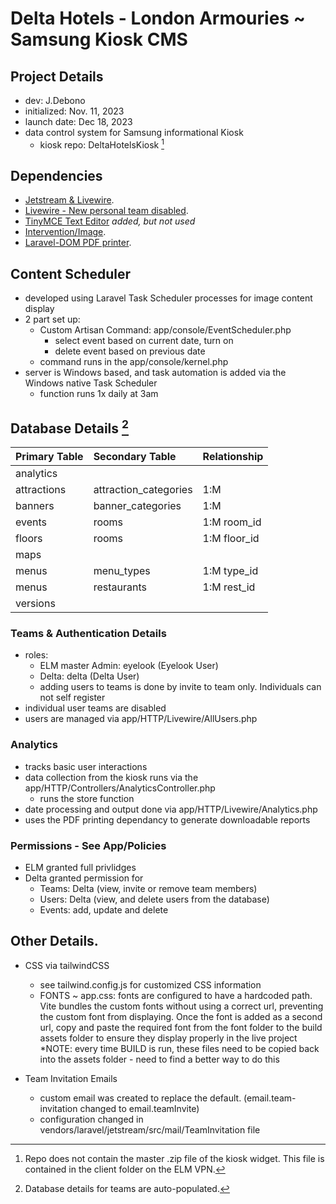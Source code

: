 
# Delta Hotels - London Armouries ~ Samsung Kiosk CMS

## Project Details
- dev: J.Debono
- initialized: Nov. 11, 2023
- launch date: Dec 18, 2023
- data control system for Samsung informational Kiosk   
    - kiosk repo: DeltaHotelsKiosk [^1]


## Dependencies

- [Jetstream & Livewire](https://jetstream.laravel.com/installation.html).
- [Livewire - New personal team disabled](https://medium.com/devlan-io/disabling-personal-teams-in-laravel-8-and-jetstream-1fd083593e08).
- [TinyMCE Text Editor](https://www.tiny.cloud/docs/tinymce/6/laravel-tiny-cloud/#requirements) *added, but not used*
- [Intervention/Image](https://image.intervention.io/v2).
- [Laravel-DOM PDF printer](https://github.com/barryvdh/laravel-dompdf).

## Content Scheduler

- developed using Laravel Task Scheduler processes for image content display
- 2 part set up: 
    - Custom Artisan Command: app/console/EventScheduler.php
        - select event based on current date, turn on
        - delete event based on previous date
    - command runs in the app/console/kernel.php
- server is Windows based, and task automation is added via the Windows native Task Scheduler
    - function runs 1x daily at 3am


## Database Details [^2]

| Primary Table      | Secondary Table        | Relationship       |
| :----------------- | :--------------------- | :--------------    |
| analytics          |                        |                    |
| attractions        | attraction_categories  | 1:M                |
| banners            | banner_categories      | 1:M                |
| events             | rooms                  | 1:M room_id        |
| floors             | rooms                  | 1:M floor_id       |
| maps               |                        |                    |        
| menus              | menu_types             | 1:M type_id        |
| menus              | restaurants            | 1:M rest_id        |
| versions           |                        |                    |


### Teams & Authentication Details
- roles: 
    - ELM master Admin: eyelook (Eyelook User)
    - Delta: delta (Delta User)
    - adding users to teams is done by invite to team only. Individuals can not self register
- individual user teams are disabled
- users are managed via app/HTTP/Livewire/AllUsers.php 


### Analytics
- tracks basic user interactions
- data collection from the kiosk runs via the app/HTTP/Controllers/AnalyticsController.php
    - runs the store function
- date processing and output done via app/HTTP/Livewire/Analytics.php
- uses the PDF printing dependancy to generate downloadable reports


### Permissions - See App/Policies 
- ELM granted full privlidges
- Delta granted permission for
    - Teams: Delta (view, invite or remove team members)
    - Users: Delta (view, and delete users from the database)
    - Events: add, update and delete


## Other Details.
- CSS via tailwindCSS
    - see tailwind.config.js for customized CSS information
    - FONTS ~ app.css: fonts are configured to have a hardcoded path. Vite bundles the custom fonts without using a correct url, preventing the custom font from displaying. Once the font is added as a second url, copy and paste the required font from the font folder to the build assets folder to ensure they display properly in the live project *NOTE: every time BUILD is run, these files need to be copied back into the assets folder - need to find a better way to do this

- Team Invitation Emails
    - custom email was created to replace the default. (email.team-invitation changed to email.teamInvite)
    - configuration changed in vendors/laravel/jetstream/src/mail/TeamInvitation file


[^1]: Repo does not contain the master .zip file of the kiosk widget. This file is contained in the client folder on the ELM VPN.
[^2]: Database details for teams are auto-populated.





